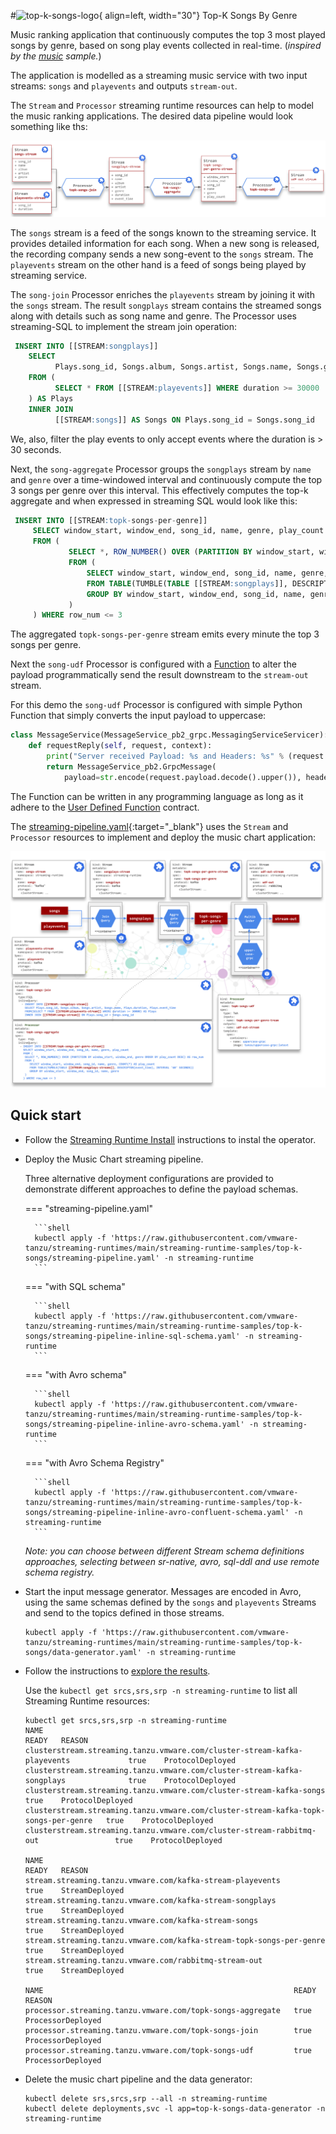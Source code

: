 #![top-k-songs-logo](./top-k-songs-logo.png){ align=left, width="30"} Top-K Songs By Genre

Music ranking application that continuously computes the top 3 most played songs by genre, based on song play events collected in real-time. 
(_inspired by the [music](https://github.com/confluentinc/examples/tree/6.0.4-post/music) sample._)

The application is modelled as a streaming music service with two input streams: `songs` and `playevents` and outputs `stream-out`.

The `Stream` and `Processor` streaming runtime resources can help to model the music ranking applications.
The desired data pipeline would look something like ths:

![top-k-songs-pipeline](top-k-songs-pipeline.svg)

The `songs` stream is a feed of the songs known to the streaming service. It provides detailed information for each song.
When a new song is released, the recording company sends a new song-event to the `songs` stream.
The `playevents` stream on the other hand is a feed of songs being played by streaming service.

The `song-join` Processor enriches the `playevents` stream by joining it with the `songs` stream. 
The result `songplays` stream contains the streamed songs along with details such as song name and genre.
The Processor uses streaming-SQL to implement the stream join operation:

```sql
 INSERT INTO [[STREAM:songplays]] 
    SELECT 
          Plays.song_id, Songs.album, Songs.artist, Songs.name, Songs.genre, Plays.duration, Plays.event_time   
    FROM (
          SELECT * FROM [[STREAM:playevents]] WHERE duration >= 30000
    ) AS Plays 
    INNER JOIN 
          [[STREAM:songs]] AS Songs ON Plays.song_id = Songs.song_id
```

We, also, filter the play events to only accept events where the duration is > 30 seconds.

Next, the `song-aggregate` Processor groups the `songplays` stream by `name` and `genre` over a time-windowed interval and continuously compute the top 3
songs per genre over this interval.
This effectively computes the top-k aggregate and when expressed in streaming SQL would look like this:

```sql
 INSERT INTO [[STREAM:topk-songs-per-genre]] 
     SELECT window_start, window_end, song_id, name, genre, play_count 
     FROM ( 
             SELECT *, ROW_NUMBER() OVER (PARTITION BY window_start, window_end, genre ORDER BY play_count DESC) AS row_num 
             FROM ( 
                 SELECT window_start, window_end, song_id, name, genre, COUNT(*) AS play_count 
                 FROM TABLE(TUMBLE(TABLE [[STREAM:songplays]], DESCRIPTOR(event_time), INTERVAL '60' SECONDS)) 
                 GROUP BY window_start, window_end, song_id, name, genre 
             ) 
     ) WHERE row_num <= 3
```

The aggregated `topk-songs-per-genre` stream emits every minute the top 3 songs per genre.

Next the `song-udf` Processor is configured with a [Function](../../../docs/architecture/processors/functions/overview.md) to alter the payload programmatically send the result downstream to the `stream-out` stream.

For this demo the `song-udf` Processor is configured with simple Python Function that simply converts the input payload to uppercase:

```python
class MessageService(MessageService_pb2_grpc.MessagingServiceServicer):
    def requestReply(self, request, context):
        print("Server received Payload: %s and Headers: %s" % (request.payload.decode(), request.headers))
        return MessageService_pb2.GrpcMessage(
            payload=str.encode(request.payload.decode().upper()), headers=request.headers)
```

The Function can be written in any programming language as long as it adhere to the [User Defined Function](../../../docs/architecture/processors/function/overview.md) contract.

The [streaming-pipeline.yaml](https://github.com/vmware-tanzu/streaming-runtimes/blob/main/streaming-runtime-samples/top-k-songs/streaming-pipeline.yaml){:target="_blank"} uses the `Stream` and `Processor` resources to implement and deploy the music chart application:

![pipeline](topk-deployed.svg)

## Quick start

* Follow the [Streaming Runtime Install](../../install.md) instructions to instal the operator.

* Deploy the Music Chart streaming pipeline.

    Three alternative deployment configurations are provided to demonstrate different approaches to define the payload schemas.

    === "streaming-pipeline.yaml"

        ```shell
        kubectl apply -f 'https://raw.githubusercontent.com/vmware-tanzu/streaming-runtimes/main/streaming-runtime-samples/top-k-songs/streaming-pipeline.yaml' -n streaming-runtime
        ```

    === "with SQL schema"  
 
        ```shell
        kubectl apply -f 'https://raw.githubusercontent.com/vmware-tanzu/streaming-runtimes/main/streaming-runtime-samples/top-k-songs/streaming-pipeline-inline-sql-schema.yaml' -n streaming-runtime
        ``` 

    === "with Avro schema"

        ```shell
        kubectl apply -f 'https://raw.githubusercontent.com/vmware-tanzu/streaming-runtimes/main/streaming-runtime-samples/top-k-songs/streaming-pipeline-inline-avro-schema.yaml' -n streaming-runtime
        ```

    === "with Avro Schema Registry"

        ```shell
        kubectl apply -f 'https://raw.githubusercontent.com/vmware-tanzu/streaming-runtimes/main/streaming-runtime-samples/top-k-songs/streaming-pipeline-inline-avro-confluent-schema.yaml' -n streaming-runtime
        ```
    _Note: you can choose between different Stream schema definitions approaches, selecting between sr-native, avro, sql-ddl and use remote schema registry._

* Start the input message generator. Messages are encoded in Avro, using the same schemas defined
  by the `songs` and `playevents` Streams and send to the topics defined in those streams.

    ```shell
    kubectl apply -f 'https://raw.githubusercontent.com/vmware-tanzu/streaming-runtimes/main/streaming-runtime-samples/top-k-songs/data-generator.yaml' -n streaming-runtime
    ```

* Follow the instructions to [explore the results](../../instructions/#explore-the-results).

    Use the `kubectl get srcs,srs,srp -n streaming-runtime` to list all Streaming Runtime resources:
   ```shell
   kubectl get srcs,srs,srp -n streaming-runtime
   NAME                                                                                 READY   REASON
   clusterstream.streaming.tanzu.vmware.com/cluster-stream-kafka-playevents             true    ProtocolDeployed
   clusterstream.streaming.tanzu.vmware.com/cluster-stream-kafka-songplays              true    ProtocolDeployed
   clusterstream.streaming.tanzu.vmware.com/cluster-stream-kafka-songs                  true    ProtocolDeployed
   clusterstream.streaming.tanzu.vmware.com/cluster-stream-kafka-topk-songs-per-genre   true    ProtocolDeployed
   clusterstream.streaming.tanzu.vmware.com/cluster-stream-rabbitmq-out                 true    ProtocolDeployed

   NAME                                                                  READY   REASON
   stream.streaming.tanzu.vmware.com/kafka-stream-playevents             true    StreamDeployed
   stream.streaming.tanzu.vmware.com/kafka-stream-songplays              true    StreamDeployed
   stream.streaming.tanzu.vmware.com/kafka-stream-songs                  true    StreamDeployed
   stream.streaming.tanzu.vmware.com/kafka-stream-topk-songs-per-genre   true    StreamDeployed
   stream.streaming.tanzu.vmware.com/rabbitmq-stream-out                 true    StreamDeployed

   NAME                                                        READY   REASON
   processor.streaming.tanzu.vmware.com/topk-songs-aggregate   true    ProcessorDeployed
   processor.streaming.tanzu.vmware.com/topk-songs-join        true    ProcessorDeployed
   processor.streaming.tanzu.vmware.com/topk-songs-udf         true    ProcessorDeployed
   ```

* Delete the music chart pipeline and the data generator:

    ```shell
    kubectl delete srs,srcs,srp --all -n streaming-runtime 
    kubectl delete deployments,svc -l app=top-k-songs-data-generator -n streaming-runtime
    ```
